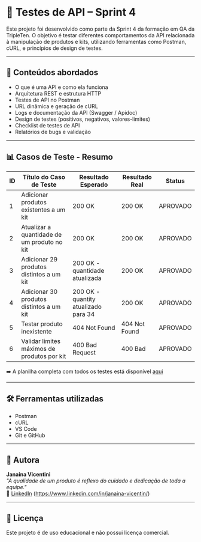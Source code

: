 # 🧪 Testes de API – Sprint 4

Este projeto foi desenvolvido como parte da Sprint 4 da formação em QA da TripleTen. O objetivo é testar diferentes comportamentos da API relacionada à manipulação de produtos e kits, utilizando ferramentas como Postman, cURL, e princípios de design de testes.

---

## 📌 Conteúdos abordados

- O que é uma API e como ela funciona
- Arquitetura REST e estrutura HTTP
- Testes de API no Postman
- URL dinâmica e geração de cURL
- Logs e documentação da API (Swagger / Apidoc)
- Design de testes (positivos, negativos, valores-limites)
- Checklist de testes de API
- Relatórios de bugs e validação

---

## 📊 Casos de Teste - Resumo

| ID | Título do Caso de Teste                             | Resultado Esperado                   | Resultado Real | Status    |
|----|------------------------------------------------------|--------------------------------------|----------------|-----------|
| 1  | Adicionar produtos existentes a um kit               | 200 OK                               | 200 OK         | APROVADO  |
| 2  | Atualizar a quantidade de um produto no kit          | 200 OK                               | 200 OK         | APROVADO  |
| 3  | Adicionar 29 produtos distintos a um kit             | 200 OK - quantidade atualizada       | 200 OK         | APROVADO  |
| 4  | Adicionar 30 produtos distintos a um kit             | 200 OK - quantity atualizado para 34 | 200 OK         | APROVADO  |
| 5  | Testar produto inexistente                           | 404 Not Found                        | 404 Not Found  | APROVADO  |
| 6  | Validar limites máximos de produtos por kit          | 400 Bad Request                      | 400 Bad        | APROVADO  |

➡️ A planilha completa com todos os testes está disponível [aqui](./TESTES-APIS.csv)

---

## 🛠️ Ferramentas utilizadas

- Postman
- cURL
- VS Code
- Git e GitHub

---

## 📎 Autora

**Janaina Vicentini**  
_"A qualidade de um produto é reflexo do cuidado e dedicação de toda a equipe."_  
🔗 [LinkedIn](https://www.linkedin.com) (https://www.linkedin.com/in/janaina-vicentin/)

---

## 🧾 Licença

Este projeto é de uso educacional e não possui licença comercial.

